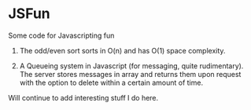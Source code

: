 # JSFun
Some code for Javascripting fun

1. The odd/even sort sorts in O(n) and has O(1) space complexity.

2. A Queueing system in Javascript (for messaging, quite rudimentary). The server stores messages in array and returns them upon request with the option to delete within a certain amount of time.

Will continue to add interesting stuff I do here.
